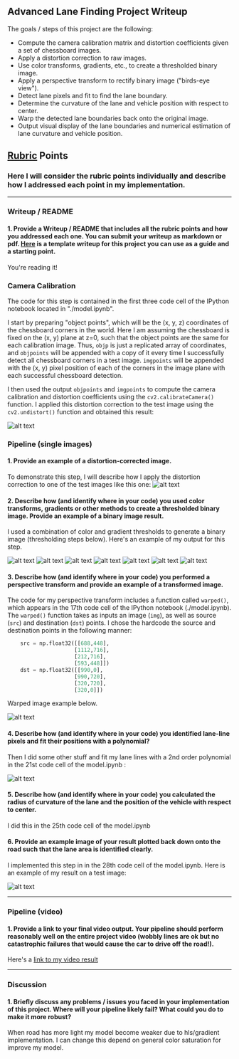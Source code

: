 ## Advanced Lane Finding Project Writeup

The goals / steps of this project are the following:

* Compute the camera calibration matrix and distortion coefficients given a set of chessboard images.
* Apply a distortion correction to raw images.
* Use color transforms, gradients, etc., to create a thresholded binary image.
* Apply a perspective transform to rectify binary image ("birds-eye view").
* Detect lane pixels and fit to find the lane boundary.
* Determine the curvature of the lane and vehicle position with respect to center.
* Warp the detected lane boundaries back onto the original image.
* Output visual display of the lane boundaries and numerical estimation of lane curvature and vehicle position.

[//]: # (Image References)

[image1]: ./model_images/output_5_0.png "Undistorted"
[image2]: ./model_images/output_6_0.png "Road Transformed"
[image3_1]: ./model_images/output_9_0.png "Binary Example"
[image3_2]: ./model_images/output_10_0.png "Binary Example"
[image3_3]: ./model_images/output_12_0.png "Binary Example"
[image3_4]: ./model_images/output_14_0.png "Binary Example"
[image3_5]: ./model_images/output_15_0.png "Binary Example"
[image3_6]: ./model_images/output_18_0.png "Binary Example"
[image3_7]: ./model_images/output_19_0.png "Binary Example"
[image4]: ./model_images/output_24_0.png "Warp Example"
[image5]: ./model_images/output_30_1.png "Fit Visual"
[image6]: ./model_images/output_36_0.png "Output"
[video1]: ./advanced_lane_line.mp4 "Video"

## [Rubric](https://review.udacity.com/#!/rubrics/571/view) Points

### Here I will consider the rubric points individually and describe how I addressed each point in my implementation.  

---

### Writeup / README

#### 1. Provide a Writeup / README that includes all the rubric points and how you addressed each one.  You can submit your writeup as markdown or pdf.  [Here](https://github.com/udacity/CarND-Advanced-Lane-Lines/blob/master/writeup_template.md) is a template writeup for this project you can use as a guide and a starting point.  

You're reading it!

### Camera Calibration


The code for this step is contained in the first three code cell of the IPython notebook located in "./model.ipynb".  

I start by preparing "object points", which will be the (x, y, z) coordinates of the chessboard corners in the world. Here I am assuming the chessboard is fixed on the (x, y) plane at z=0, such that the object points are the same for each calibration image.  Thus, `objp` is just a replicated array of coordinates, and `objpoints` will be appended with a copy of it every time I successfully detect all chessboard corners in a test image.  `imgpoints` will be appended with the (x, y) pixel position of each of the corners in the image plane with each successful chessboard detection.  

I then used the output `objpoints` and `imgpoints` to compute the camera calibration and distortion coefficients using the `cv2.calibrateCamera()` function.  I applied this distortion correction to the test image using the `cv2.undistort()` function and obtained this result: 

![alt text][image1]

### Pipeline (single images)

#### 1. Provide an example of a distortion-corrected image.

To demonstrate this step, I will describe how I apply the distortion correction to one of the test images like this one:
![alt text][image2]

#### 2. Describe how (and identify where in your code) you used color transforms, gradients or other methods to create a thresholded binary image.  Provide an example of a binary image result.

I used a combination of color and gradient thresholds to generate a binary image (thresholding steps below).  Here's an example of my output for this step.

![alt text][image3_1]
![alt text][image3_2]
![alt text][image3_3]
![alt text][image3_4]
![alt text][image3_5]
![alt text][image3_6]
![alt text][image3_7]

#### 3. Describe how (and identify where in your code) you performed a perspective transform and provide an example of a transformed image.

The code for my perspective transform includes a function called `warped()`, which appears in the 17th code cell of the IPython notebook (./model.ipynb).  The `warped()` function takes as inputs an image (`img`), as well as source (`src`) and destination (`dst`) points.  I chose the hardcode the source and destination points in the following manner:

```python
    src = np.float32([[688,448],
                     [1112,716],
                     [212,716],
                     [593,448]])
    dst = np.float32([[990,0],
                     [990,720],
                     [320,720],
                     [320,0]])
```

Warped image example below.

![alt text][image4]

#### 4. Describe how (and identify where in your code) you identified lane-line pixels and fit their positions with a polynomial?

Then I did some other stuff and fit my lane lines with a 2nd order polynomial in the 21st code cell of the model.ipynb :

![alt text][image5]

#### 5. Describe how (and identify where in your code) you calculated the radius of curvature of the lane and the position of the vehicle with respect to center.

I did this in the 25th code cell of the model.ipynb

#### 6. Provide an example image of your result plotted back down onto the road such that the lane area is identified clearly.

I implemented this step in in the 28th code cell of the model.ipynb.  Here is an example of my result on a test image:

![alt text][image6]

---

### Pipeline (video)

#### 1. Provide a link to your final video output.  Your pipeline should perform reasonably well on the entire project video (wobbly lines are ok but no catastrophic failures that would cause the car to drive off the road!).

Here's a [link to my video result](./advanced_lane_line.mp4)

---

### Discussion

#### 1. Briefly discuss any problems / issues you faced in your implementation of this project.  Where will your pipeline likely fail?  What could you do to make it more robust?

When road has more light my model become weaker due to hls/gradient implementation. I can change this depend on general color saturation for improve my model. 
